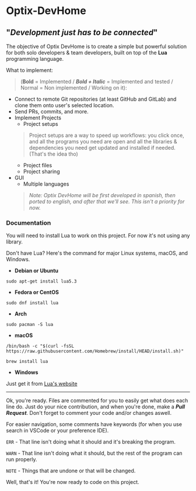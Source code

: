 # Optix-DevHome
"*Development just has to be connected*"
---
The objective of Optix DevHome is to create a simple but powerful solution for both solo developers & team developers, built on top of the **Lua** programming language.

What to implement:
> (**Bold** = Implemented / ***Bold + Italic*** = Implemented and tested / Normal = Non implemented / Working on it):

- Connect to remote Git repositories (at least GitHub and GitLab) and clone them onto user's selected location.
- Send PRs, commits, and more.
- Implement Projects
    - Project setups
    > Project setups are a way to speed up workflows: you click once, and all the programs you need are open and all the libraries & dependencies you need get updated and installed if needed. (That's the idea tho)
    - Project files
    - Project sharing
- GUI
    - Multiple languages
    > *Note: Optix DevHome will be first developed in spanish, then ported to english, and after that we'll see. This isn't a priority for now.*

### Documentation
You will need to install Lua to work on this project. For now it's not using any library.

Don't have Lua? Here's the command for major Linux systems, macOS, and Windows.
- **Debian or Ubuntu**
```
sudo apt-get install lua5.3
```
- **Fedora or CentOS**
```
sudo dnf install lua
```
- **Arch**
```
sudo pacman -S lua
```
- **macOS**
```
/bin/bash -c "$(curl -fsSL https://raw.githubusercontent.com/Homebrew/install/HEAD/install.sh)"

brew install lua
```
- **Windows**

Just get it from [Lua's website](https://lua.org/download.html)

---
Ok, you're ready. Files are commented for you to easily get what does each line do. Just do your nice contribution, and when you're done, make a ***Pull Request***. Don't forget to comment your code and/or changes aswell.

For easier navigation, some comments have keywords (for when you use search in VSCode or your preference IDE).

`ERR` - That line isn't doing what it should and it's breaking the program.

`WARN` - That line isn't doing what it should, but the rest of the program can run properly.

`NOTE` - Things that are undone or that will be changed.

Well, that's it! You're now ready to code on this project.